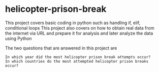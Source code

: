 # helicopter-prison-break
This project covers basic coding in python such as handling if, elif, conditional loops
This project also covers on how to obtain real data from the internet via URL and prepare it for analysis and later analyze the data using Python

The two questions that are answered in this project are

    In which year did the most helicopter prison break attempts occur?
    In which countries do the most attempted helicopter prison breaks occur?
